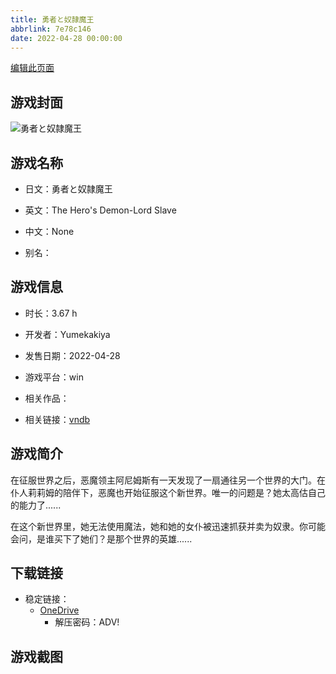 ```yaml
---
title: 勇者と奴隷魔王
abbrlink: 7e78c146
date: 2022-04-28 00:00:00
---
```

[编辑此页面](https://github.com/ACG-3/ADV3-source/blob/main/source/_posts/games/%E5%8B%87%E8%80%85%E3%81%A8%E5%A5%B4%E9%9A%B7%E9%AD%94%E7%8E%8B.md)

## 游戏封面

![勇者と奴隷魔王](https://pan.timero.xyz/onedrive/img_lib_001/%E5%8B%87%E8%80%85%E3%81%A8%E5%A5%B4%E9%9A%B7%E9%AD%94%E7%8E%8B_cover.avif)


## 游戏名称

- 日文：勇者と奴隷魔王
- 英文：The Hero's Demon-Lord Slave
- 中文：None

- 别名：


## 游戏信息

- 时长：3.67 h
- 开发者：Yumekakiya
- 发售日期：2022-04-28
- 游戏平台：win
- 相关作品：

- 相关链接：[vndb](https://vndb.org/v36051)


## 游戏简介

在征服世界之后，恶魔领主阿尼姆斯有一天发现了一扇通往另一个世界的大门。在仆人莉莉姆的陪伴下，恶魔也开始征服这个新世界。唯一的问题是？她太高估自己的能力了......

在这个新世界里，她无法使用魔法，她和她的女仆被迅速抓获并卖为奴隶。你可能会问，是谁买下了她们？是那个世界的英雄......




## 下载链接

- 稳定链接：
    - [OneDrive](https://pan.timero.xyz/onedrive/adv_lib_001/%E5%8B%87%E8%80%85%E3%81%A8%E5%A5%B4%E9%9A%B7%E9%AD%94%E7%8E%8B)
        - 解压密码：ADV!



## 游戏截图


